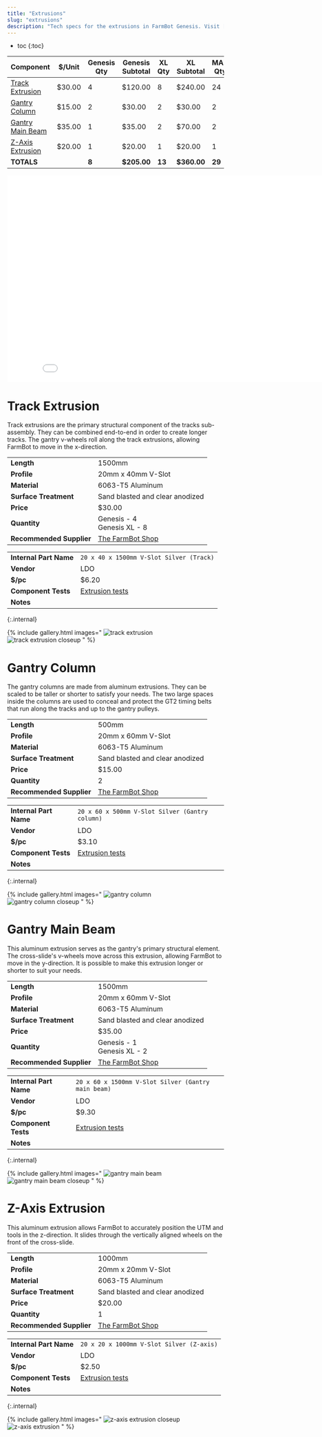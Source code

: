 ```yaml
---
title: "Extrusions"
slug: "extrusions"
description: "Tech specs for the extrusions in FarmBot Genesis. Visit [our shop](http://shop.farm.bot) to purchase parts."
---
```


* toc
{:toc}


|Component|$/Unit|Genesis Qty|Genesis Subtotal|XL Qty|XL Subtotal|MAX Qty|MAX Subtotal|
|---------|------|-----------|----------------|------|-----------|-------|--------|
|[Track Extrusion](#track-extrusion)|$30.00|4|$120.00|8|$240.00|24|$720.00
|[Gantry Column](#gantry-column)|$15.00|2|$30.00|2|$30.00|2|$30.00
|[Gantry Main Beam](#gantry-main-beam)|$35.00|1|$35.00|2|$70.00|2|$70.00
|[Z-Axis Extrusion](#z-axis-extrusion)|$20.00|1|$20.00|1|$20.00|1|$20.00
|**TOTALS**||**8**|**$205.00**|**13**|**$360.00**|**29**|**$840.00**

<iframe class="embedly-embed" src="//cdn.embedly.com/widgets/media.html?src=https%3A%2F%2Fwww.youtube.com%2Fembed%2FLWvoSmqNwyA%3Ffeature%3Doembed&url=http%3A%2F%2Fwww.youtube.com%2Fwatch%3Fv%3DLWvoSmqNwyA&image=https%3A%2F%2Fi.ytimg.com%2Fvi%2FLWvoSmqNwyA%2Fhqdefault.jpg&key=f2aa6fc3595946d0afc3d76cbbd25dc3&type=text%2Fhtml&schema=youtube" width="854" height="480" scrolling="no" frameborder="0" allow="autoplay; fullscreen" allowfullscreen="true"></iframe>

# Track Extrusion

Track extrusions are the primary structural component of the tracks sub-assembly. They can be combined end-to-end in order to create longer tracks. The gantry v-wheels roll along the track extrusions, allowing FarmBot to move in the x-direction.

|                              |                              |
|------------------------------|------------------------------|
|**Length**                    |1500mm
|**Profile**                   |20mm x 40mm V-Slot
|**Material**                  |6063-T5 Aluminum
|**Surface Treatment**         |Sand blasted and clear anodized
|**Price**                     |$30.00
|**Quantity**                  |Genesis - 4<br>Genesis XL - 8
|**Recommended Supplier**      |[The FarmBot Shop](http://shop.farm.bot)

|                              |                              |
|------------------------------|------------------------------|
|**Internal Part Name**        |`20 x 40 x 1500mm V-Slot Silver (Track)`
|**Vendor**                    |LDO
|**$/pc**                      |$6.20
|**Component Tests**           |[Extrusion tests](../../manufacturing/component-tests/extrusions.md)
|**Notes**                     |
{:.internal}

{% include gallery.html images="
![track extrusion](_images/track_extrusion.jpg)
![track extrusion closeup](_images/track_extrusion_closeup.jpg)
" %}

# Gantry Column

The gantry columns are made from aluminum extrusions. They can be scaled to be taller or shorter to satisfy your needs. The two large spaces inside the columns are used to conceal and protect the GT2 timing belts that run along the tracks and up to the gantry pulleys.

|                              |                              |
|------------------------------|------------------------------|
|**Length**                    |500mm
|**Profile**                   |20mm x 60mm V-Slot
|**Material**                  |6063-T5 Aluminum
|**Surface Treatment**         |Sand blasted and clear anodized
|**Price**                     |$15.00
|**Quantity**                  |2
|**Recommended Supplier**      |[The FarmBot Shop](http://shop.farm.bot)

|                              |                              |
|------------------------------|------------------------------|
|**Internal Part Name**        |`20 x 60 x 500mm V-Slot Silver (Gantry column)`
|**Vendor**                    |LDO
|**$/pc**                      |$3.10
|**Component Tests**           |[Extrusion tests](../../manufacturing/component-tests/extrusions.md)
|**Notes**                     |
{:.internal}

{% include gallery.html images="
![gantry column](_images/gantry_column.jpg)
![gantry column closeup](_images/gantry_column_closeup.jpg)
" %}

# Gantry Main Beam

This aluminum extrusion serves as the gantry's primary structural element. The cross-slide's v-wheels move across this extrusion, allowing FarmBot to move in the y-direction. It is possible to make this extrusion longer or shorter to suit your needs.

|                              |                              |
|------------------------------|------------------------------|
|**Length**                    |1500mm
|**Profile**                   |20mm x 60mm V-Slot
|**Material**                  |6063-T5 Aluminum
|**Surface Treatment**         |Sand blasted and clear anodized
|**Price**                     |$35.00
|**Quantity**                  |Genesis - 1<br>Genesis XL - 2
|**Recommended Supplier**      |[The FarmBot Shop](http://shop.farm.bot)

|                              |                              |
|------------------------------|------------------------------|
|**Internal Part Name**        |`20 x 60 x 1500mm V-Slot Silver (Gantry main beam)`
|**Vendor**                    |LDO
|**$/pc**                      |$9.30
|**Component Tests**           |[Extrusion tests](../../manufacturing/component-tests/extrusions.md)
|**Notes**                     |
{:.internal}

{% include gallery.html images="
![gantry main beam](_images/gantry_main_beam.jpg)
![gantry main beam closeup](_images/gantry_main_beam_closeup.jpg)
" %}

# Z-Axis Extrusion

This aluminum extrusion allows FarmBot to accurately position the UTM and tools in the z-direction. It slides through the vertically aligned wheels on the front of the cross-slide.

|                              |                              |
|------------------------------|------------------------------|
|**Length**                    |1000mm
|**Profile**                   |20mm x 20mm V-Slot
|**Material**                  |6063-T5 Aluminum
|**Surface Treatment**         |Sand blasted and clear anodized
|**Price**                     |$20.00
|**Quantity**                  |1
|**Recommended Supplier**      |[The FarmBot Shop](http://shop.farm.bot)

|                              |                              |
|------------------------------|------------------------------|
|**Internal Part Name**        |`20 x 20 x 1000mm V-Slot Silver (Z-axis)`
|**Vendor**                    |LDO
|**$/pc**                      |$2.50
|**Component Tests**           |[Extrusion tests](../../manufacturing/component-tests/extrusions.md)
|**Notes**                     |
{:.internal}

{% include gallery.html images="
![z-axis extrusion closeup](_images/z-axis_extrusion_closeup.jpg)
![z-axis extrusion](_images/z-axis_extrusion.jpg)
" %}

